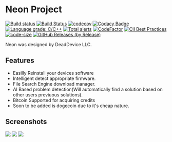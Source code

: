 # Neon Project

[![Build status](https://ci.appveyor.com/api/projects/status/dapr240j1ignrsrl?svg=true)](https://ci.appveyor.com/project/kenkit/neon)
[![Build Status](https://travis-ci.org/kenkit/neon.svg?branch=master)](https://travis-ci.org/kenkit/neon)
[![codecov](https://codecov.io/gh/kenkit/neon/branch/master/graph/badge.svg)](https://codecov.io/gh/kenkit/neon)
[![Codacy Badge](https://api.codacy.com/project/badge/Grade/5790aa30048346f99e3342b84a2fec8a)](https://app.codacy.com/app/kenkit/neon?utm_source=github.com&utm_medium=referral&utm_content=kenkit/neon&utm_campaign=Badge_Grade_Dashboard)
[![Language grade: C/C++](https://img.shields.io/lgtm/grade/cpp/g/kenkit/neon.svg?logo=lgtm&logoWidth=18)](https://lgtm.com/projects/g/kenkit/neon/context:cpp)
[![Total alerts](https://img.shields.io/lgtm/alerts/g/kenkit/neon.svg?logo=lgtm&logoWidth=18)](https://lgtm.com/projects/g/kenkit/neon/alerts/)
[![CodeFactor](https://www.codefactor.io/repository/github/kenkit/neon/badge)](https://www.codefactor.io/repository/github/kenkit/neon)
[![CII Best Practices](https://bestpractices.coreinfrastructure.org/projects/2473/badge)](https://bestpractices.coreinfrastructure.org/projects/2473)
[![code-size](https://img.shields.io/github/languages/code-size/kenkit/neon.svg?color=44cc11)](https://img.shields.io/github/languages/code-size/kenkit/neon.svg?color=44cc11)
[![GitHub Releases (by Release)](https://img.shields.io/github/downloads/kenkit/neon/latest/total)](https://github.com/kenkit/neon_installer/releases/latest)

Neon was designed by DeadDevice LLC.

## Features

-   Easilly Reinstall your devices software
-   Intelligent detect appropriate firmware.
-   File Search Engine download manager.
-   AI Based problem detection(Will automatically find a solution based on other users previuous solutions).
-   Bitcoin Supported for acquiring credits
-   Soon to be added is dogecoin due to it's cheap nature.

## Screenshots

<img src="https://media.discordapp.net/attachments/675766309270847531/698818543457796096/Annotation_2020-04-12_115503.jpg?width=631&height=353"  style="max-width: 100%; min-height: 376px;" />

<img src="https://images-ext-2.discordapp.net/external/QX2UYsboDkPb5oXVwDNM84Yk8WQ6_6WrciQ8CQYCBCY/%3Fwidth%3D642%26height%3D350/https/media.discordapp.net/attachments/686495207243382784/697439319480205403/Annotation_2020-04-08_163425.jpg"  style="max-width: 100%; min-height: 376px;" />


<img src="https://aws1.discourse-cdn.com/standard10/uploads/dearimgui/optimized/1X/db6f749f230bd57996d7accbfa025a3cb0cf2fb0_2_690x457.gif" style="max-width: 100%; min-height: 376px;" />
